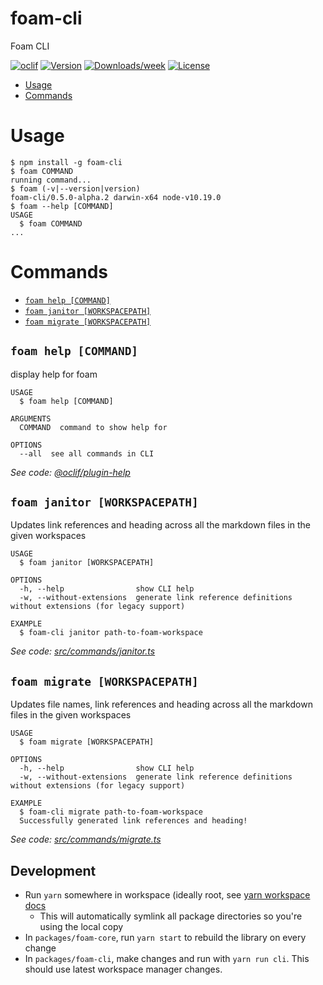 foam-cli
========

Foam CLI

[![oclif](https://img.shields.io/badge/cli-oclif-brightgreen.svg)](https://oclif.io)
[![Version](https://img.shields.io/npm/v/foam-cli.svg)](https://npmjs.org/package/foam-cli)
[![Downloads/week](https://img.shields.io/npm/dw/foam-cli.svg)](https://npmjs.org/package/foam-cli)
[![License](https://img.shields.io/npm/l/foam-cli.svg)](https://github.com/foambubble/foam/blob/master/package.json)

<!-- toc -->
* [Usage](#usage)
* [Commands](#commands)
<!-- tocstop -->
# Usage
<!-- usage -->
```sh-session
$ npm install -g foam-cli
$ foam COMMAND
running command...
$ foam (-v|--version|version)
foam-cli/0.5.0-alpha.2 darwin-x64 node-v10.19.0
$ foam --help [COMMAND]
USAGE
  $ foam COMMAND
...
```
<!-- usagestop -->
# Commands
<!-- commands -->
* [`foam help [COMMAND]`](#foam-help-command)
* [`foam janitor [WORKSPACEPATH]`](#foam-janitor-workspacepath)
* [`foam migrate [WORKSPACEPATH]`](#foam-migrate-workspacepath)

## `foam help [COMMAND]`

display help for foam

```
USAGE
  $ foam help [COMMAND]

ARGUMENTS
  COMMAND  command to show help for

OPTIONS
  --all  see all commands in CLI
```

_See code: [@oclif/plugin-help](https://github.com/oclif/plugin-help/blob/v3.1.0/src/commands/help.ts)_

## `foam janitor [WORKSPACEPATH]`

Updates link references and heading across all the markdown files in the given workspaces

```
USAGE
  $ foam janitor [WORKSPACEPATH]

OPTIONS
  -h, --help                show CLI help
  -w, --without-extensions  generate link reference definitions without extensions (for legacy support)

EXAMPLE
  $ foam-cli janitor path-to-foam-workspace
```

_See code: [src/commands/janitor.ts](https://github.com/foambubble/foam/blob/v0.5.0-alpha.2/src/commands/janitor.ts)_

## `foam migrate [WORKSPACEPATH]`

Updates file names, link references and heading across all the markdown files in the given workspaces

```
USAGE
  $ foam migrate [WORKSPACEPATH]

OPTIONS
  -h, --help                show CLI help
  -w, --without-extensions  generate link reference definitions without extensions (for legacy support)

EXAMPLE
  $ foam-cli migrate path-to-foam-workspace
  Successfully generated link references and heading!
```

_See code: [src/commands/migrate.ts](https://github.com/foambubble/foam/blob/v0.5.0-alpha.2/src/commands/migrate.ts)_
<!-- commandsstop -->

## Development

- Run `yarn` somewhere in workspace (ideally root, see [yarn workspace docs](https://classic.yarnpkg.com/en/docs/workspaces/)
  - This will automatically symlink all package directories so you're using the local copy
- In `packages/foam-core`, run `yarn start` to rebuild the library on every change
- In `packages/foam-cli`, make changes and run with `yarn run cli`. This should use latest workspace manager changes.
